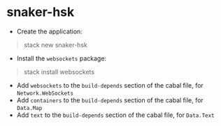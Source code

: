 # snaker-hsk

- Create the application:
> stack new snaker-hsk

- Install the `websockets` package:
> stack install websockets

- Add `websockets` to the `build-depends` section of the cabal file, for `Network.WebSockets`
- Add `containers` to the `build-depends` section of the cabal file, for `Data.Map`
- Add `text` to the `build-depends` section of the cabal file, for `Data.Text`
